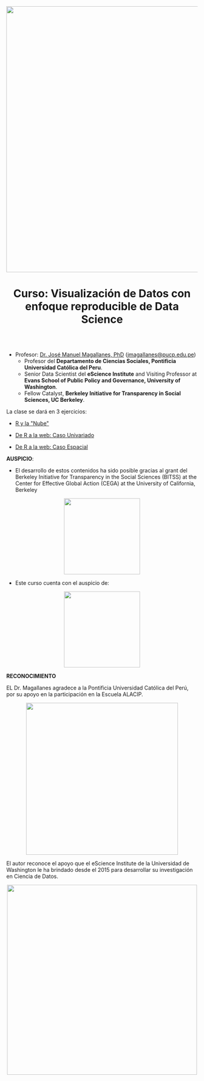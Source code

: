<center><img src="http://alacip.org/wp-content/uploads/2014/03/logoEscalacip1.png" width="700"></center>


<center> <h1>Curso: Visualización de Datos con enfoque reproducible de Data Science</h1> </center>

<br></br>

* Profesor:  <a href="http://www.pucp.edu.pe/profesor/jose-manuel-magallanes/" target="_blank">Dr. José Manuel Magallanes, PhD</a> ([jmagallanes@pucp.edu.pe](mailto:jmagallanes@pucp.edu.pe))<br>
    - Profesor del **Departamento de Ciencias Sociales, Pontificia Universidad Católica del Peru**.<br>
    - Senior Data Scientist del **eScience Institute** and Visiting Professor at **Evans School of Public Policy and Governance, University of Washington**.<br>
    - Fellow Catalyst, **Berkeley Initiative for Transparency in Social Sciences, UC Berkeley**.


La clase se dará en 3 ejercicios:

* <a href="http://rpubs.com/jmagallanes/dataviz1" target="_blank">R y la "Nube"</a>

* <a href="http://rpubs.com/jmagallanes/dataviz2" target="_blank">De R a la web: Caso Univariado</a>

* <a href="http://rpubs.com/jmagallanes/dataviz2" target="_blank">De R a la web: Caso Espacial</a>



**AUSPICIO**: 

* El desarrollo de estos contenidos ha sido posible gracias al grant del Berkeley Initiative for Transparency in the Social Sciences (BITSS) at the Center for Effective Global Action (CEGA) at the University of California, Berkeley


<center>
<img src="https://www.bitss.org/wp-content/uploads/2015/07/bitss-55a55026v1_site_icon.png" style="width: 200px;"/>
</center>

* Este curso cuenta con el auspicio de:
<center>
<img src="ttps://www.python.org/static/img/psf-logo@2x.png" style="width: 200px;"/>
</center>



**RECONOCIMIENTO**


EL Dr. Magallanes agradece a la Pontificia Universidad Católica del Perú, por su apoyo en la participación en la Escuela ALACIP.

<center>
<img src="https://dci.pucp.edu.pe/wp-content/uploads/2014/02/Logotipo_colores-290x145.jpg" style="width: 400px;"/>
</center>


El autor reconoce el apoyo que el eScience Institute de la Universidad de Washington le ha brindado desde el 2015 para desarrollar su investigación en Ciencia de Datos.

<center>
<img src="https://escience.washington.edu/wp-content/uploads/2015/10/eScience_Logo_HR.png" style="width: 500px;"/>
</center>

